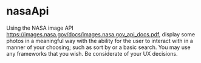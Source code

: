 # nasaApi
Using the NASA image API https://images.nasa.gov/docs/images.nasa.gov_api_docs.pdf, display some photos in a meaningful way with the ability for the user to interact with in a manner of your choosing; such as sort by or a basic search. You may use any frameworks that you wish. Be considerate of your UX decisions.
